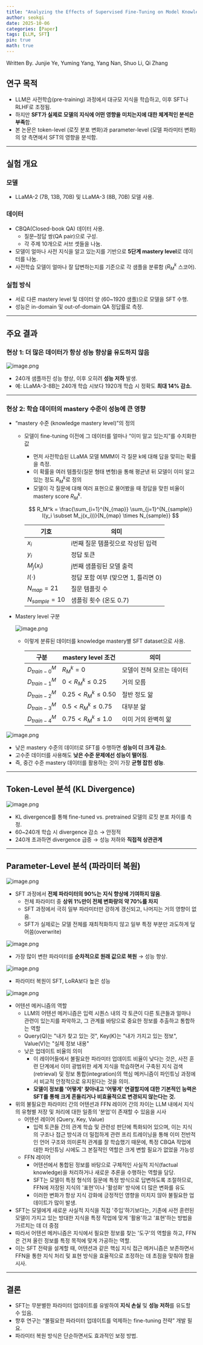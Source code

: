 ```yaml
---
title: "Analyzing the Effects of Supervised Fine-Tuning on Model Knowledge from Token and Parameter Levels"
author: seokgi
date: 2025-10-06
categories: [Paper]
tags: [LLM, SFT]
pin: true
math: true
---
```

Written By. Junjie Ye, Yuming Yang, Yang Nan, Shuo Li, Qi Zhang

## 연구 목적

- LLM은 사전학습(pre-training) 과정에서 대규모 지식을 학습하고, 이후 SFT나 RLHF로 조정됨.
- 하지만 **SFT가 실제로 모델의 지식에 어떤 영향을 미치는지에 대한 체계적인 분석은 부족**함.
- 본 논문은 token-level (로짓 분포 변화)과 parameter-level (모델 파라미터 변화)의 양 측면에서 SFT의 영향을 분석함.

---

## 실험 개요

### 모델

- LLaMA-2 (7B, 13B, 70B) 및 LLaMA-3 (8B, 70B) 모델 사용.

### 데이터

- CBQA(Closed-book QA) 데이터 사용.
    - 질문–정답 쌍(QA pair)으로 구성.
    - 각 주제 10개으로 서브 셋들을 나눔.
- 모델이 얼마나 사전 지식을 알고 있는지를 기반으로 **5단계 mastery level**로 데이터를 나눔.
- 사전학습 모델이 얼마나 잘 답변하는지를 기준으로 각 샘플을 분류함 ($R^k_M$ 스코어).

### 실험 방식

- 서로 다른 mastery level 및 데이터 양 (60~1920 샘플)으로 모델을 SFT 수행.
- 성능은 in-domain 및 out-of-domain QA 정답률로 측정.

---

## 주요 결과

### 현상 1: 더 많은 데이터가 항상 성능 향상을 유도하지 않음

![image.png](https://seokilee0412.github.io/assets/img/AnalyzingtheEffectsof/image.png)

- 240개 샘플까진 성능 향상, 이후 오히려 **성능 저하** 발생.
- 예: LLaMA-3-8B는 240개 학습 시보다 1920개 학습 시 정확도 **최대 14% 감소**.

---

### 현상 2: 학습 데이터의 mastery 수준이 성능에 큰 영향

- “mastery 수준 (knowledge mastery level)”의 정의
    - 모델이 fine-tuning 이전에 그 데이터를 얼마나 “이미 알고 있는지”를 수치화한 값
        - 먼저 사전학습된 LLaMA 모델 MMM이 각 질문 k에 대해 답을 맞히는 확률을 측정.
        - 이 확률을 여러 템플릿(질문 형태 변형)을 통해 평균낸 뒤 모델이 이미 알고 있는 정도 $R_M^k$로 정의
        - 모델이 각 질문에 대해 여러 표현으로 물어봤을 때 정답을 맞힌 비율이 mastery score $R_M^k$.
        
        $$
        R_M^k = \frac{\sum_{i=1}^{N_{map}} \sum_{j=1}^{N_{sample}} I(y_i \subset M_j(x_i))}{N_{map} \times N_{sample}}
        $$
        
        | 기호 | 의미 |
        | --- | --- |
        | $x_i$ | i번째 질문 템플릿으로 작성된 입력 |
        | $y_i$ | 정답 토큰 |
        | $M_j(x_i)$ | j번째 샘플링된 모델 출력 |
        | $I(\cdot)$ | 정답 포함 여부 (맞으면 1, 틀리면 0) |
        | $N_{map}=21$ | 질문 템플릿 수 |
        | $N_{sample}=10$ | 샘플링 횟수 (온도 0.7) |
- Mastery level 구분
    
    ![image.png](https://seokilee0412.github.io/assets/img/AnalyzingtheEffectsof/image1.png)
    
    - 이렇게 분류된 데이터를 knowledge mastery별 SFT dataset으로 사용.
        
        
        | 구분 | mastery level 조건 | 의미 |
        | --- | --- | --- |
        | $D^{M}_{train-0}$ | $R_M^k = 0$ | 모델이 전혀 모르는 데이터 |
        | $D^{M}_{train-1}$ | $0 < R_M^k ≤ 0.25$ | 거의 모름 |
        | $D^{M}_{train-2}$ | $0.25 < R_M^k ≤ 0.50$ | 절반 정도 앎 |
        | $D^{M}_{train-3}$ | $0.5 < R_M^k ≤ 0.75$ | 대부분 앎 |
        | $D^{M}_{train-4}$ | $0.75 < R_M^k ≤ 1.0$ | 이미 거의 완벽히 앎 |

![image.png](https://seokilee0412.github.io/assets/img/AnalyzingtheEffectsof/image2.png)

- 낮은 mastery 수준의 데이터로 SFT를 수행하면 **성능이 더 크게 감소**.
- 고수준 데이터를 사용해도 **낮은 수준 문제에선 성능이 떨어짐**.
- 즉, 중간 수준 mastery 데이터를 활용하는 것이 가장 **균형 잡힌 성능**.

---

## Token-Level 분석 (KL Divergence)

![image.png](https://seokilee0412.github.io/assets/img/AnalyzingtheEffectsof/image3.png)

- KL divergence를 통해 fine-tuned vs. pretrained 모델의 로짓 분포 차이를 측정.
- 60~240개 학습 시 divergence 감소 → 안정적
- 240개 초과하면 divergence 급증 → 성능 저하와 **직접적 상관관계**

---

## Parameter-Level 분석 (파라미터 복원)

![image.png](https://seokilee0412.github.io/assets/img/AnalyzingtheEffectsof/image4.png)

- SFT 과정에서 **전체 파라미터의 90%는 지식 향상에 기여하지 않음**.
    - 전체 파라미터 중 **상위 1%만이 전체 변화량의 약 70%를 차지**
    - SFT 과정에서 극히 일부 파라미터만 강하게 갱신되고, 나머지는 거의 영향이 없음.
    - SFT가 실제로는 모델 전체를 재최적화하지 않고 일부 특정 부분만 과도하게 덮어씀(overwrite)

![image.png](https://seokilee0412.github.io/assets/img/AnalyzingtheEffectsof/image5.png)

- 가장 많이 변한 파라미터를 **순차적으로 원래 값으로 복원** → 성능 향상.

![image.png](https://seokilee0412.github.io/assets/img/AnalyzingtheEffectsof/image6.png)

- 파라미터 복원이 SFT, LoRA보다 높은 성능

![image.png](https://seokilee0412.github.io/assets/img/AnalyzingtheEffectsof/image7.png)

- 어텐션 메커니즘의 역할
    - LLM의 어텐션 메커니즘은 입력 시퀀스 내의 각 토큰이 다른 토큰들과 얼마나 관련이 있는지를 파악하고, 그 관계를 바탕으로 중요한 정보를 추출하고 통합하는 역할
    - Query(Q)는 "내가 찾고 있는 것", Key(K)는 "내가 가지고 있는 정보", Value(V)는 "실제 정보 내용"
    - 낮은 업데이트 비율의 의미
        - 이 레이어들에서 불필요한 파라미터 업데이트 비율이 낮다는 것은, 사전 훈련 단계에서 이미 광범위한 세계 지식을 학습하면서 구축된 지식 검색(retrieval) 및 정보 통합(integration)의 핵심 메커니즘이 파인튜닝 과정에서 비교적 안정적으로 유지된다는 것을 의미.
        - **모델이 정보를 '어떻게' 찾아내고 '어떻게' 연결할지에 대한 기본적인 능력은 SFT를 통해 크게 흔들리거나 비효율적으로 변경되지 않는다는 것.**
- 위의 불필요한 파라미터 간의 어텐션과 FFN 레이어 간의 차이는 LLM 내에서 지식의 유형별 저장 및 처리에 대한 일종의 '분업'이 존재할 수 있음을 시사
    - 어텐션 레이어 (Query, Key, Value)
        - 입력 토큰들 간의 관계 학습 및 관련성 판단에 특화되어 있으며, 이는 지식의 구조나 접근 방식과 더 밀접하게 관련 프리 트레이닝을 통해 이미 전반적인 언어 구조와 의미론적 관계를 잘 학습했기 때문에, 특정 CBQA 작업에 대한 파인튜닝 시에도 그 본질적인 역할은 크게 변할 필요가 없었을 가능성
    - FFN 레이어
        - 어텐션에서 통합된 정보를 바탕으로 구체적인 사실적 지식(factual knowledge)을 처리하거나 새로운 추론을 수행하는 역할을 담당.
        - SFT는 모델이 특정 형식의 질문에 특정 방식으로 답변하도록 조절하므로, FFN에 저장된 지식의 '표현'이나 '활성화' 방식에 더 많은 변화를 유도
        - 이러한 변화가 항상 지식 강화에 긍정적인 영향을 미치지 않아 불필요한 업데이트가 많이 발생.
- SFT는 모델에게 새로운 사실적 지식을 직접 '주입'하기보다는, 기존에 사전 훈련된 모델이 가지고 있는 방대한 지식을 특정 작업에 맞게 '활용'하고 '표현'하는 방법을 가르치는 데 더 중점
- 따라서 어텐션 메커니즘은 지식에서 필요한 정보를 찾는 '도구'의 역할을 하고, FFN은 건져 올린 정보를 특정 목적에 맞게 가공하는 역할.
- 이는 SFT 전략을 설계할 때, 어텐션과 같은 핵심 지식 접근 메커니즘은 보존하면서 FFN을 통한 지식 처리 및 표현 방식을 효율적으로 조정하는 데 초점을 맞춰야 함을 시사.

---

## 결론

- SFT는 무분별한 파라미터 업데이트를 유발하여 **지식 손실** 및 **성능 저하**를 유도할 수 있음.
- 향후 연구는 “불필요한 파라미터 업데이트를 억제하는 fine-tuning 전략” 개발 필요.
- 파라미터 복원 방식은 단순하면서도 효과적인 보정 방법.